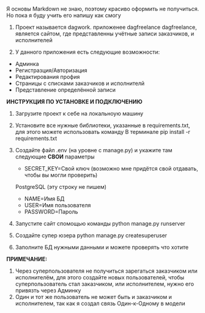 Я основы Markdown не знаю, поэтому красиво оформить не получиться.
Но пока я буду учить его напишу как смогу 

1. Проект называется dagwork. приложенее dagfreelance
  dagfreelance, является сайтом, где представленны учётные записи заказчиков, и исполнителей

2. У данного приложения есть следующие возможности:
  - Админка
  - Регистразция/Авторизация
  - Редактирования профия
  - Страницы с списками заказчиков и исполнителй
  - Представление определённой записи

**ИНСТРУКЦИЯ ПО УСТАНОВКЕ И ПОДКЛЮЧЕНИЮ**

1. Загрузите проект к себе на локальноую машину
2. Установите все нужные библиотеки, указанные в requirements.txt, для этого можете использовать команду В терминале pip install -r requirements.txt
3. Создайте файл .env (на уровне с manage.py) и укажите там следующие **СВОИ** параметры
   - SECRET_KEY=Свой ключ (возможно мне придётся свой отдавать, чтобы вы могли проверить)
      
   PostgreSQL (эту строку не пишем)
   - NAME=Имя БД
   - USER=Имя пользователя
   - PASSWORD=Пароль

4. Запустите сайт спомощью команды python manage.py runserver
5. Создайте супер юзера python manage.py createsuperuser
6. Заполните БД нужными данными и можете проверять что хотите

**ПРИМЕЧАНИЕ:**
  1. Через суперпользователя не получиться зарегаться заказчиком или исполнителём, для этого создайте новых пользователей, чтобы суперпользователь стал заказчиком, или     исполнителем, нужно его привязть через Админку
  2. Один и тот же пользователь не может быть и заказчиком и исполнителем, так как я создал связь Один-к-Одному в модели
